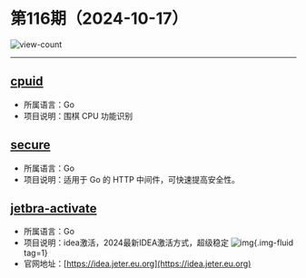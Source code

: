 # 第116期（2024-10-17）

![view-count](https://count.getloli.com/@xiaoxuan6-weekly-20241017)

---
## [cpuid](https://github.com/klauspost/cpuid)
- 所属语言：Go
- 项目说明：围棋 CPU 功能识别

## [secure](https://github.com/unrolled/secure)
- 所属语言：Go
- 项目说明：适用于 Go 的 HTTP 中间件，可快速提高安全性。

## [jetbra-activate](https://github.com/kingparks/jetbra-activate)
- 所属语言：Go
- 项目说明：idea激活，2024最新IDEA激活方式，超级稳定
![img](https://mirror.ghproxy.com/https://raw.githubusercontent.com/xiaoxuan6/weekly/main/docs/static/images/2024-10-17/1729167002.png){.img-fluid tag=1}
- 官网地址：[https://idea.jeter.eu.org](https://idea.jeter.eu.org)
